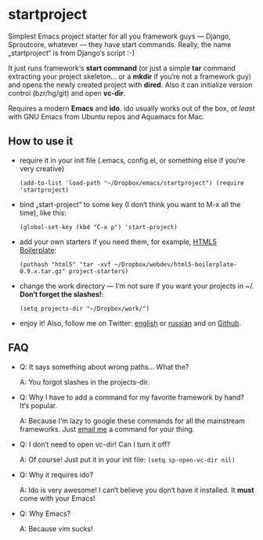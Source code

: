 # startproject #
Simplest Emacs project starter for all you framework guys — Django, Sproutcore, whatever — they have start commands. Really, the name „startproject“ is from Django‘s script :-)

It just runs framework‘s **start command** (or just a simple **tar** command extracting your project skeleton... or a **mkdir** if you‘re not a framework guy) and opens the newly created project with **dired**. Also it can initialize version control (bzr/hg/git) and open **vc-dir**.

Requires a modern **Emacs** and **ido**. ido usually works out of the box, *at least* with GNU Emacs from Ubuntu repos and Aquamacs for Mac.

## How to use it ##
- require it in your init file (.emacs, config.el, or something else if you‘re very creative)

    `(add-to-list 'load-path "~/Dropbox/emacs/startproject")
    (require 'startproject)`
- bind „start-project“ to some key (I don‘t think you want to M-x all the time), like this:

    `(global-set-key (kbd "C-x p") 'start-project)`
- add your own starters if you need them, for example, [HTML5 Boilerplate](http://html5boilerplate.com):

    `(puthash "html5" "tar -xvf ~/Dropbox/webdev/html5-boilerplate-0.9.x.tar.gz" project-starters)`
- change the work directory — I‘m not sure if you want your projects in ~/. **Don‘t forget the slashes!**:

    `(setq projects-dir "~/Dropbox/work/")`
- enjoy it! Also, follow me on Twitter: [english](http://twitter.com/myfreeweb_en) or [russian](http://twitter.com/myfreeweb) and on [Github](http://github.com/myfreeweb).

## FAQ ##
- Q: It says something about wrong paths... What the?

  A: You forgot slashes in the projects-dir.
- Q: Why I have to add a command for my favorite framework by hand? It‘s popular.

  A: Because I‘m lazy to google these commands for all the mainstream frameworks. Just [email me](mailto:me@myfreeweb.ru) a command for your thing.
- Q: I don‘t need to open vc-dir! Can I turn it off?

  A: Of course! Just put it in your init file:
    `(setq sp-open-vc-dir nil)`
- Q: Why it requires ido?

  A: Ido is very awesome! I can‘t believe you don‘t have it installed. It **must** come with your Emacs!
- Q: Why Emacs?

  A: Because vim sucks!

